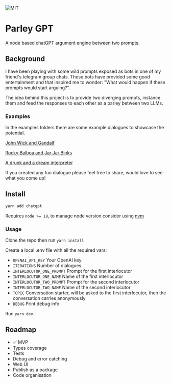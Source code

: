 ![MIT](https://img.shields.io/github/license/0plus1/parleyGPT)

# Parley GPT
A node based chatGPT argument engine between two prompts.

## Background
I have been playing with some wild prompts exposed as bots in one of my friend's telegram group chats.
These bots have provided some good entertainment and that inspired me to wonder: "What would happen if these prompts would start arguing?".

The idea behind this project is to provide two diverging prompts, instance them and feed the responses to each other as a parley between two LLMs.

### Examples
In the examples folders there are some example dialogues to showcase the potential.

[John Wick and Gandalf](./examples/wick-and-gandalf.md)

[Rocky Balboa and Jar Jar Binks](./examples/rocky-and-binks.md)

[A drunk and a dream interpreter](./examples/drunken-dreams.md)

If you created any fun dialogue please feel free to share, would love to see what you come up!

## Install

```bash
yarn add chatgpt
```

Requires `node >= 18`, to manage node version consider using [nvm](https://github.com/nvm-sh/nvm)

### Usage

Clone the repo then run `yarn install`

Create a local .env file with all the required vars:

* `OPENAI_API_KEY` Your OpenAI key
* `ITERATIONS` Number of dialogues
* `INTERLOCUTOR_ONE_PROMPT` Prompt for the first interlocutor
* `INTERLOCUTOR_ONE_NAME` Name of the first interlocutor
* `INTERLOCUTOR_TWO_PROMPT` Prompt for the second interlocutor
* `INTERLOCUTOR_TWO_NAME` Name of the second interlocutor
* `TOPIC` Conversation starter, will be asked to the first interlocutor, then the conversation carries anonymously
* `DEBUG` Print debug info

Run `yarn dev`.

## Roadmap

- ✅ MVP
- Types coverage
- Tests
- Debug and error catching
- Web UI
- Publish as a package
- Code organisation